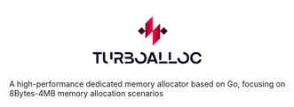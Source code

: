 <div align="center">
<img src="./assets/images/img.png" alt="TurboAlloc Logo" style="width: 45%; max-width: 450px;">

<br/>
</div>
A high-performance dedicated memory allocator based on Go, focusing on 8Bytes-4MB memory allocation scenarios
